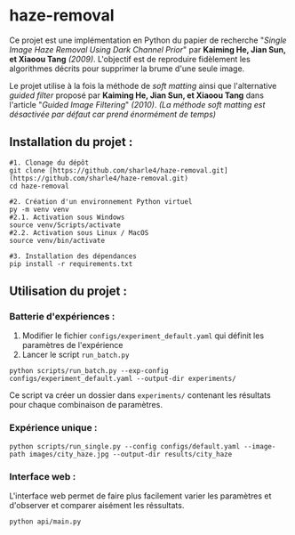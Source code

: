 # haze-removal

Ce projet est une implémentation en Python du papier de recherche "_Single Image Haze Removal Using Dark Channel Prior_" par **Kaiming He, Jian Sun, et Xiaoou Tang** _(2009)_. L'objectif est de reproduire fidèlement les algorithmes décrits pour supprimer la brume d'une seule image.

Le projet utilise à la fois la méthode de *soft matting* ainsi que l'alternative *guided filter* proposé par **Kaiming He, Jian Sun, et Xiaoou Tang** dans l'article "_Guided Image Filtering_" _(2010)_. _(La méthode soft matting est désactivée par défaut car prend énormément de temps)_

## Installation du projet :

```
#1. Clonage du dépôt
git clone [https://github.com/sharle4/haze-removal.git](https://github.com/sharle4/haze-removal.git)
cd haze-removal

#2. Création d'un environnement Python virtuel
py -m venv venv
#2.1. Activation sous Windows
source venv/Scripts/activate
#2.2. Activation sous Linux / MacOS
source venv/bin/activate

#3. Installation des dépendances
pip install -r requirements.txt
```


## Utilisation du projet :

### Batterie d'expériences :
1. Modifier le fichier `configs/experiment_default.yaml` qui définit les paramètres de l'expérience
2. Lancer le script `run_batch.py`
```
python scripts/run_batch.py --exp-config configs/experiment_default.yaml --output-dir experiments/
```
Ce script va créer un dossier dans `experiments/` contenant les résultats pour chaque combinaison de paramètres.

### Expérience unique :
```
python scripts/run_single.py --config configs/default.yaml --image-path images/city_haze.jpg --output-dir results/city_haze
```

### Interface web : 
L'interface web permet de faire plus facilement varier les paramètres et d'observer et comparer aisément les réssultats.
```
python api/main.py
```
